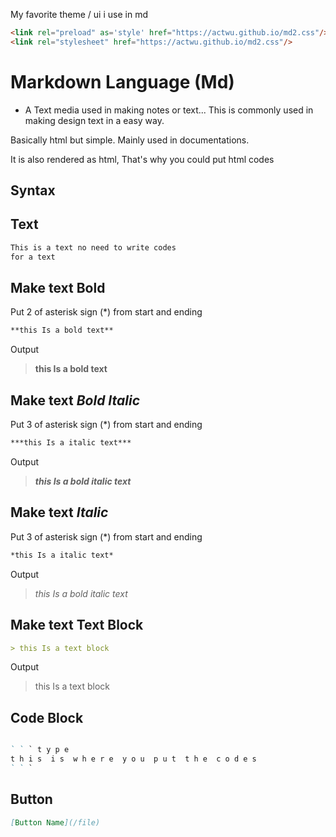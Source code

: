 <link rel="preload" as='style' href="https://actwu.github.io/md.css"/>
<link rel="stylesheet" href="https://actwu.github.io/md.css"/>

My favorite theme / ui i use in md

```html
<link rel="preload" as='style' href="https://actwu.github.io/md2.css"/>
<link rel="stylesheet" href="https://actwu.github.io/md2.css"/>
```

# Markdown Language (Md)
- A Text media used in making notes or text...
  This is commonly used in making design text in a easy way.


Basically html but simple.
Mainly used in documentations.

It is also rendered as html,
That's why you could put html codes

## Syntax

## Text
```markdown
This is a text no need to write codes
for a text
```
## Make text **Bold**
Put 2 of asterisk sign (*) from start and ending
```markdown
**this Is a bold text**
```
Output
>
> **this Is a bold text**
>

## Make text ***Bold Italic***
Put 3 of asterisk sign (*) from start and ending
```markdown
***this Is a italic text***
```
Output
> 
> ***this Is a bold italic text***
>

## Make text *Italic*
Put 3 of asterisk sign (*) from start and ending
```markdown
*this Is a italic text*
```
Output
> 
> *this Is a bold italic text*

## Make text Text Block

```markdown
> this Is a text block
```
Output
> 
> this Is a text block
>

## Code Block
```markdown

` ` ` t y p e
t h i s  i s  w h e r e  y o u  p u t  t h e  c o d e s
` ` `
```

## Button
```markdown
[Button Name](/file)
```
